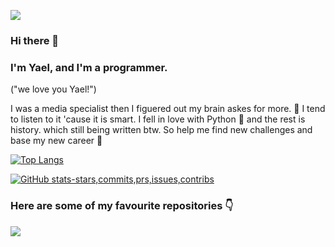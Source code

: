 ![](https://pbs.twimg.com/media/CLgYgxiUsAAkIlU?format=png&name=large)
### Hi there 👋
### I'm Yael, and I'm a programmer.
("we love you Yael!")

I was a media specialist then I figuered out my brain askes for more. 🧠 I tend to listen to it 'cause it is smart.
I fell in love with Python 🐍 and the rest is history.
which still being written btw.
So help me find new challenges and base my new career 💖

[![Top Langs](https://github-readme-stats.vercel.app/api/top-langs/?username=YaelChen&layout=compact)](https://github.com/YaelChen/github-readme-stats)

[![GitHub stats-stars,commits,prs,issues,contribs](https://github-readme-stats.vercel.app/api?username=YaelChen&hide=prs,contribs)](https://github.com/YaelChen/github-readme-stats)

### Here are some of my favourite repositories 👇
![](https://camo.githubusercontent.com/3bd8f18c2151958309b1371aacf498fbe08daff57be1d8bca952491c5db4d5f7/68747470733a2f2f656d6f6a692e67672f6173736574732f656d6f6a692f373532345f746869735f616e696d617465645f626f74746f6d2e676966)

<!--
**YaelChen/YaelChen** is a ✨ _special_ ✨ repository because its `README.md` (this file) appears on your GitHub profile.

Here are some ideas to get you started:

- 🔭 I’m currently working on ...
- 🌱 I’m currently learning ...
- 👯 I’m looking to collaborate on ...
- 🤔 I’m looking for help with ...
- 💬 Ask me about ...
- 📫 How to reach me: ...
- 😄 Pronouns: ...
- ⚡ Fun fact: ...
-->
